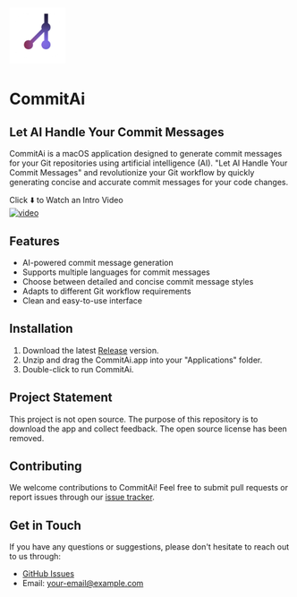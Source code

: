 
# <img src="https://raw.githubusercontent.com/fengyiqicoder/CommitAi-Free/main/icon_256%401x.png" width="100" height="100" alt="CommitAi Icon">
# CommitAi


## Let AI Handle Your Commit Messages

CommitAi is a macOS application designed to generate commit messages for your Git repositories using artificial intelligence (AI). "Let AI Handle Your Commit Messages" and revolutionize your Git workflow by quickly generating concise and accurate commit messages for your code changes.

Click ⬇️ to Watch an Intro Video  
[![video](https://img.youtube.com/vi/bov4kAFWAXA/0.jpg)](https://www.youtube.com/watch?v=bov4kAFWAXA)

## Features

- AI-powered commit message generation
- Supports multiple languages for commit messages
- Choose between detailed and concise commit message styles
- Adapts to different Git workflow requirements
- Clean and easy-to-use interface

## Installation

1. Download the latest [Release](https://github.com/fengyiqicoder/CommitAi-Free/releases/download/Release/CommitAi.zip) version.
2. Unzip and drag the CommitAi.app into your "Applications" folder.
3. Double-click to run CommitAi.

## Project Statement

This project is not open source. The purpose of this repository is to download the app and collect feedback. The open source license has been removed.

## Contributing

We welcome contributions to CommitAi! Feel free to submit pull requests or report issues through our [issue tracker](https://github.com/yourusername/commitai/issues).

## Get in Touch

If you have any questions or suggestions, please don't hesitate to reach out to us through:

- [GitHub Issues](https://github.com/yourusername/commitai/issues)
- Email: your-email@example.com
